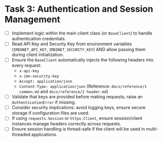 # Task 3: Authentication and Session Management

- [ ] Implement logic within the main client class (or `BaseClient`) to handle authentication credentials.
- [ ] Read API Key and Security Key from environment variables (`IMEDNET_API_KEY`, `IMEDNET_SECURITY_KEY`) AND allow passing them during client initialization.
- [ ] Ensure the `BaseClient` automatically injects the following headers into every request:
  - `x-api-key`
  - `x-imn-security-key`
  - `Accept: application/json`
  - `Content-Type: application/json`
    (Reference: `docs/reference/1 common.md` and `docs/reference/2 header.md`)
- [ ] Validate that keys are provided before making requests; raise an `AuthenticationError` if missing.
- [ ] Consider security implications: avoid logging keys, ensure secure storage if configuration files are used.
- [ ] If using `requests.Session` or `httpx.Client`, ensure session/client instances manage headers correctly across requests.
- [ ] Ensure session handling is thread-safe if the client will be used in multi-threaded applications.
